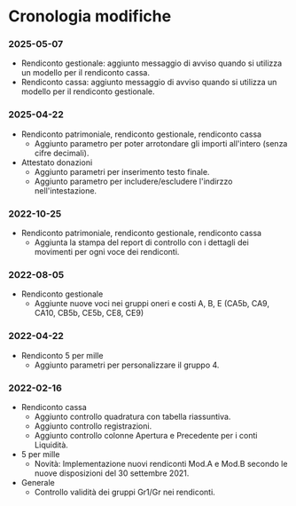 # Cronologia modifiche
### 2025-05-07
* Rendiconto gestionale: aggiunto messaggio di avviso quando si utilizza un modello per il rendiconto cassa.  
* Rendiconto cassa: aggiunto messaggio di avviso quando si utilizza un modello per il rendiconto gestionale.  
### 2025-04-22
* Rendiconto patrimoniale, rendiconto gestionale, rendiconto cassa
  * Aggiunto parametro per poter arrotondare gli importi all'intero (senza cifre decimali).  
* Attestato donazioni
  * Aggiunto parametri per inserimento testo finale.  
  * Aggiunto parametro per includere/escludere l'indirzzo nell'intestazione.
### 2022-10-25
* Rendiconto patrimoniale, rendiconto gestionale, rendiconto cassa
  * Aggiunta la stampa del report di controllo con i dettagli dei movimenti per ogni voce dei rendiconti.
### 2022-08-05
* Rendiconto gestionale
  * Aggiunte nuove voci nei gruppi oneri e costi A, B, E (CA5b, CA9, CA10, CB5b, CE5b, CE8, CE9)  
### 2022-04-22
* Rendiconto 5 per mille
  * Aggiunto parametri per personalizzare il gruppo 4.  
### 2022-02-16
* Rendiconto cassa
  * Aggiunto controllo quadratura con tabella riassuntiva.
  * Aggiunto controllo registrazioni.
  * Aggiunto controllo colonne Apertura e Precedente per i conti Liquidità.
* 5 per mille
  * Novità: Implementazione nuovi rendiconti Mod.A e Mod.B secondo le nuove disposizioni del 30 settembre 2021.
* Generale
  * Controllo validità dei gruppi Gr1/Gr nei rendiconti.  
